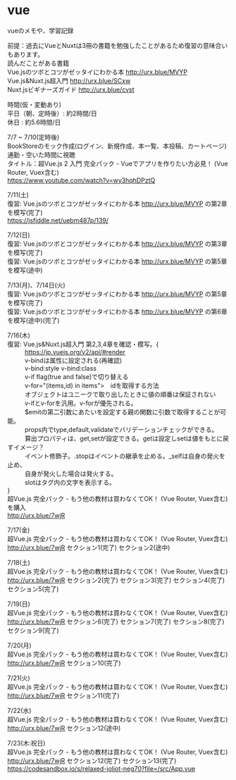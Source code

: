 # vue
vueのメモや、学習記録

前提：過去にVueとNuxtは3冊の書籍を勉強したことがあるため復習の意味合いもあります。  
読んだことがある書籍  
Vue.jsのツボとコツがゼッタイにわかる本 http://urx.blue/MVYP  
Vue.js&Nuxt.js超入門 http://urx.blue/SCxw  
Nuxt.jsビギナーズガイド http://urx.blue/cvst  

時間(仮・変動あり)  
平日（朝、定時後）: 約2時間/日  
休日 : 約5.6時間/日    

7/7 ~ 7/10(定時後)  
BookStoreのモック作成(ログイン、新規作成、本一覧、本投稿、カートページ)  
通勤・空いた時間に視聴  
タイトル：超Vue.js 2 入門 完全パック - Vueでアプリを作りたい方必見！ (Vue Router, Vuex含む)  
https://www.youtube.com/watch?v=wy3hqhDPztQ  
  
7/11(土)  
復習: Vue.jsのツボとコツがゼッタイにわかる本 http://urx.blue/MVYP  の第2章を模写(完了)  
https://jsfiddle.net/uebm487p/139/

7/12(日)  
復習: Vue.jsのツボとコツがゼッタイにわかる本 http://urx.blue/MVYP  の第3章を模写(完了)  
復習: Vue.jsのツボとコツがゼッタイにわかる本 http://urx.blue/MVYP  の第5章を模写(途中)    
  
7/13(月)、7/14日(火)  
復習: Vue.jsのツボとコツがゼッタイにわかる本 http://urx.blue/MVYP  の第5章を模写(完了)  
復習: Vue.jsのツボとコツがゼッタイにわかる本 http://urx.blue/MVYP  の第6章を模写(途中)(完了)

7/16(木)  
復習: Vue.js&Nuxt.js超入門 第2,3,4章を確認・模写。{  
&nbsp;&nbsp;&nbsp;&nbsp;&nbsp;&nbsp;&nbsp;&nbsp;&nbsp;        https://jp.vuejs.org/v2/api/#render    
&nbsp;&nbsp;&nbsp;&nbsp;&nbsp;&nbsp;&nbsp;&nbsp;&nbsp;        v-bindは属性に設定される(再確認)  
&nbsp;&nbsp;&nbsp;&nbsp;&nbsp;&nbsp;&nbsp;&nbsp;&nbsp;        v-bind:style v-bind:class  
&nbsp;&nbsp;&nbsp;&nbsp;&nbsp;&nbsp;&nbsp;&nbsp;&nbsp;        v-if flag(true and false)で切り替える  
&nbsp;&nbsp;&nbsp;&nbsp;&nbsp;&nbsp;&nbsp;&nbsp;&nbsp;        v-for="(items,id) in items">　idを取得する方法  
&nbsp;&nbsp;&nbsp;&nbsp;&nbsp;&nbsp;&nbsp;&nbsp;&nbsp;        オブジェクトはユニークで取り出したときに値の順番は保証されない  
&nbsp;&nbsp;&nbsp;&nbsp;&nbsp;&nbsp;&nbsp;&nbsp;&nbsp;        v-ifとv-forを汎用。v-forが優先される。  
&nbsp;&nbsp;&nbsp;&nbsp;&nbsp;&nbsp;&nbsp;&nbsp;&nbsp;        $emitの第二引数にあたいを設定する親の関数に引数で取得することが可能。  
&nbsp;&nbsp;&nbsp;&nbsp;&nbsp;&nbsp;&nbsp;&nbsp;&nbsp;        props内でtype,default,validateでバリデーションチェックができる。  
&nbsp;&nbsp;&nbsp;&nbsp;&nbsp;&nbsp;&nbsp;&nbsp;&nbsp;        算出プロパティは、get,setが設定できる。getは設定しsetは値をもとに戻すイメージ？  
&nbsp;&nbsp;&nbsp;&nbsp;&nbsp;&nbsp;&nbsp;&nbsp;&nbsp;        イベント修飾子。.stopはイベントの継承を止める。_selfは自身の発火を止め、  
&nbsp;&nbsp;&nbsp;&nbsp;&nbsp;&nbsp;&nbsp;&nbsp;&nbsp;        自身が発火した場合は発火する。  
&nbsp;&nbsp;&nbsp;&nbsp;&nbsp;&nbsp;&nbsp;&nbsp;&nbsp;        slotはタグ内の文字を表示する。    
}   
超Vue.js 完全パック - もう他の教材は買わなくてOK！ (Vue Router, Vuex含む)を購入  
http://urx.blue/7wjR
  
7/17(金)  
超Vue.js 完全パック - もう他の教材は買わなくてOK！ (Vue Router, Vuex含む)  
http://urx.blue/7wjR セクション1(完了) セクション2(途中)  
  
7/18(土)  
超Vue.js 完全パック - もう他の教材は買わなくてOK！ (Vue Router, Vuex含む)  
http://urx.blue/7wjR セクション2(完了) セクション3(完了)  セクション4(完了)  セクション5(完了)   
  
7/19(日)  
超Vue.js 完全パック - もう他の教材は買わなくてOK！ (Vue Router, Vuex含む)  
http://urx.blue/7wjR セクション6(完了) セクション7(完了)  セクション8(完了)  セクション9(完了)   

7/20(月)  
超Vue.js 完全パック - もう他の教材は買わなくてOK！ (Vue Router, Vuex含む)  
http://urx.blue/7wjR セクション10(完了)
  
7/21(火)  
超Vue.js 完全パック - もう他の教材は買わなくてOK！ (Vue Router, Vuex含む)  
http://urx.blue/7wjR セクション11(完了)

7/22(水)  
超Vue.js 完全パック - もう他の教材は買わなくてOK！ (Vue Router, Vuex含む)  
http://urx.blue/7wjR セクション12(途中)

7/23(木:祝日)  
超Vue.js 完全パック - もう他の教材は買わなくてOK！ (Vue Router, Vuex含む)   
http://urx.blue/7wjR セクション12(完了) セクション13(完了)  
https://codesandbox.io/s/relaxed-joliot-neg70?file=/src/App.vue  





